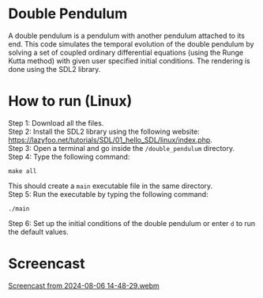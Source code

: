 # Double Pendulum
A double pendulum is a pendulum with another pendulum attached to its end. This code simulates the temporal evolution of the
double pendulum by solving a set of coupled ordinary differential equations (using the Runge Kutta method) with given user specified
initial conditions. The rendering is done using the SDL2 library. 

# How to run (Linux)

Step 1: Download all the files. \
Step 2: Install the SDL2 library using the following website: https://lazyfoo.net/tutorials/SDL/01_hello_SDL/linux/index.php. \
Step 3: Open a terminal and go inside the `/double_pendulum` directory. \
Step 4: Type the following command: 
```
make all
``` 
This should create a `main` executable file in the same directory.  \
Step 5: Run the executable by typing the following command: 
```
./main
```
Step 6: Set up the initial conditions of the double pendulum or enter `d` to run the default values. 

# Screencast

[Screencast from 2024-08-06 14-48-29.webm](https://github.com/user-attachments/assets/11727669-aa58-4828-b112-ed4d8f248b12)

